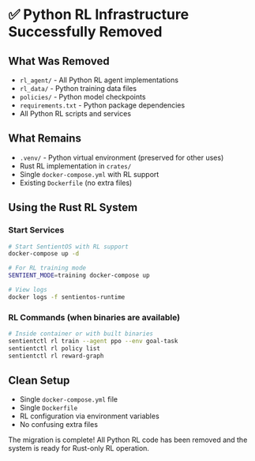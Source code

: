 # ✅ Python RL Infrastructure Successfully Removed

## What Was Removed
- `rl_agent/` - All Python RL agent implementations
- `rl_data/` - Python training data files  
- `policies/` - Python model checkpoints
- `requirements.txt` - Python package dependencies
- All Python RL scripts and services

## What Remains
- `.venv/` - Python virtual environment (preserved for other uses)
- Rust RL implementation in `crates/`
- Single `docker-compose.yml` with RL support
- Existing `Dockerfile` (no extra files)

## Using the Rust RL System

### Start Services
```bash
# Start SentientOS with RL support
docker-compose up -d

# For RL training mode
SENTIENT_MODE=training docker-compose up

# View logs
docker logs -f sentientos-runtime
```

### RL Commands (when binaries are available)
```bash
# Inside container or with built binaries
sentientctl rl train --agent ppo --env goal-task
sentientctl rl policy list
sentientctl rl reward-graph
```

## Clean Setup
- Single `docker-compose.yml` file
- Single `Dockerfile`
- RL configuration via environment variables
- No confusing extra files

The migration is complete! All Python RL code has been removed and the system is ready for Rust-only RL operation.